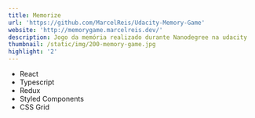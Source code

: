 ```yaml
---
title: Memorize
url: 'https://github.com/MarcelReis/Udacity-Memory-Game'
website: 'http://memorygame.marcelreis.dev/'
description: Jogo da memória realizado durante Nanodegree na udacity
thumbnail: /static/img/200-memory-game.jpg
highlight: '2'
---
```

* React 
* Typescript
* Redux
* Styled Components
* CSS Grid
